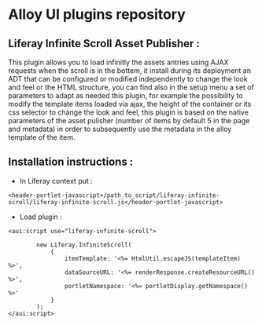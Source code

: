 # Alloy UI plugins repository
 
## Liferay Infinite Scroll Asset Publisher :

This plugin allows you to load infinitly the assets antries using AJAX requests when the scroll is in the bottem, it install during its deployment an ADT that can be configured or modified independently to change the look and feel or the HTML structure, you can find also in the setup menu a set of parameters to adapt as needed this plugin, for example the possibility to modify the template items loaded via ajax, the height of the container or its css selector to change the look and feel, this plugin is based on the native parameters of the asset pulisher (number of items by default 5 in the page and metadata) in order to subsequently use the metadata in the alloy template of the item.

Installation instructions :
-------------

- In Liferay context put :

```
<header-portlet-javascript>/path_to_script/liferay-infinite-scroll/liferay-infinite-scroll.js</header-portlet-javascript>
```

- Load plugin :

```
<aui:script use="liferay-infinite-scroll">  
		
		new Liferay.InfiniteScroll(
			{
				itemTemplate: '<%= HtmlUtil.escapeJS(templateItem) %>',
				dataSourceURL: '<%= renderResponse.createResourceURL() %>',
				portletNamespace: '<%= portletDisplay.getNamespace() %>'
			}
		);
</aui:script>
```
